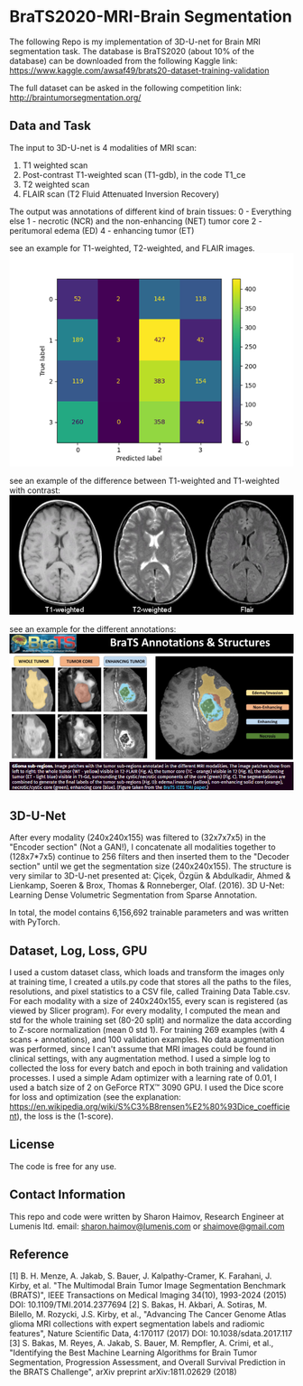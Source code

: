 # BraTS2020-MRI-Brain Segmentation
The following Repo is my implementation of 3D-U-net for Brain MRI segmentation task. 
The database is BraTS2020 (about 10% of the database) can be downloaded from the following Kaggle link:
https://www.kaggle.com/awsaf49/brats20-dataset-training-validation

The full dataset can be asked in the following competition link:
http://braintumorsegmentation.org/

## Data and Task
The input to 3D-U-net is 4 modalities of MRI scan: 
1. T1 weighted scan
2. Post-contrast T1-weighted scan (T1-gdb), in the code T1_ce
3. T2 weighted scan
4. FLAIR scan (T2 Fluid Attenuated Inversion Recovery)

The output was annotations of different kind of brain tissues:
0 - Everything else
1 - necrotic (NCR) and the non-enhancing (NET) tumor core
2 - peritumoral edema (ED)
4 - enhancing tumor (ET)

see an example for T1-weighted, T2-weighted, and FLAIR images. 
![Image 1](https://github.com/shaimove/Brain-Tumor-Classification--MRI-/blob/main/Results/Version%200.2%20after%20100%20epochs.png)

see an example of the difference between T1-weighted and T1-weighted with contrast:
![Image 2](https://github.com/shaimove/BraTS2020-MRI-Brain-Segmentaion/blob/main/Images/modalities.jpg)

see an example for the different annotations:
![Image 3](https://github.com/shaimove/BraTS2020-MRI-Brain-Segmentaion/blob/main/Images/annotations.png)


## 3D-U-Net
After every modality (240x240x155) was filtered to (32x7x7x5) in the "Encoder section" (Not a GAN!), I concatenate all modalities together to (128x7*7x5) continue 
to 256 filters and then inserted them to the "Decoder section" until we get the segmentation size (240x240x155). The structure is very similar to 3D-U-net presented at:
Çiçek, Özgün & Abdulkadir, Ahmed & Lienkamp, Soeren & Brox, Thomas & Ronneberger, Olaf. (2016). 3D U-Net: Learning Dense Volumetric Segmentation from Sparse Annotation. 

In total, the model contains 6,156,692 trainable parameters and was written with PyTorch. 

## Dataset, Log, Loss, GPU
I used a custom dataset class, which loads and transform the images only at training time, I created a utils.py code that stores all the paths to the files, resolutions, and 
pixel statistics to a CSV file, called Training Data Table.csv.
For each modality with a size of 240x240x155, every scan is registered (as viewed by Slicer program).
For every modality, I computed the mean and std for the whole training set (80-20 split) and normalize the data according to Z-score normalization (mean 0 std 1). 
For training 269 examples (with 4 scans + annotations), and 100 validation examples. 
No data augmentation was performed, since I can't assume that MRI images could be found in clinical settings, with any augmentation method. 
I used a simple log to collected the loss for every batch and epoch in both training and validation processes.
I used a simple Adam optimizer with a learning rate of 0.01, I used a batch size of 2 on GeForce RTX™ 3090 GPU. 
I used the Dice score for loss and optimization (see the explanation: https://en.wikipedia.org/wiki/S%C3%B8rensen%E2%80%93Dice_coefficient), the loss is the (1-score).

## License
The code is free for any use. 

## Contact Information
This repo and code were written by Sharon Haimov, Research Engineer at Lumenis ltd. 
email: sharon.haimov@lumenis.com or shaimove@gmail.com

## Reference
[1] B. H. Menze, A. Jakab, S. Bauer, J. Kalpathy-Cramer, K. Farahani, J. Kirby, et al. "The Multimodal Brain Tumor Image Segmentation Benchmark (BRATS)", IEEE Transactions on Medical Imaging 34(10), 1993-2024 (2015) DOI: 10.1109/TMI.2014.2377694
[2] S. Bakas, H. Akbari, A. Sotiras, M. Bilello, M. Rozycki, J.S. Kirby, et al., "Advancing The Cancer Genome Atlas glioma MRI collections with expert segmentation labels and radiomic features", Nature Scientific Data, 4:170117 (2017) DOI: 10.1038/sdata.2017.117
[3] S. Bakas, M. Reyes, A. Jakab, S. Bauer, M. Rempfler, A. Crimi, et al., "Identifying the Best Machine Learning Algorithms for Brain Tumor Segmentation, Progression Assessment, and Overall Survival Prediction in the BRATS Challenge", arXiv preprint arXiv:1811.02629 (2018)


